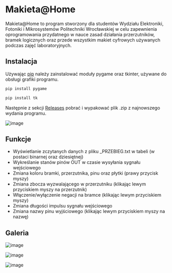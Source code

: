 # Makieta@Home

Makieta@Home to program stworzony dla studentów Wydziału Elektroniki, Fotoniki i Mikrosystemów Politechniki Wrocławskiej w celu zapewnienia oprogramowania przydatnego w nauce zasad działania przerzutników, bramek logicznych oraz przede wszystkim makiet cyfrowych używanych podczas zajęć laboratoryjnych.

## Instalacja

Używając [pip](https://pip.pypa.io/en/stable/) należy zainstalować moduły pygame oraz tkinter, używane do obsługi grafiki programu.

```bash
pip install pygame
```
```bash
pip install tk
```

Następnie z sekcji [Releases](https://github.com/DerQut/popMakieta/releases) pobrać i wypakować plik .zip z najnowszego wydania programu.

![image](https://github.com/DerQut/popMakieta/assets/47953909/68f32ea6-868b-4caf-8bb2-d2f142ca6cd4)


## Funkcje

- Wyświetlanie zczytanych danych z pliku _PRZEBIEG.txt w tabeli (w postaci binarnej oraz dziesiętnej)
- Wykreślanie stanów pinów OUT w czasie wysyłania sygnału wejściowego
- Zmiana koloru bramki, przerzutnika, pinu oraz płytki (prawy przycisk myszy)
- Zmiana zbocza wyzwalającego w przerzutniku (klikając lewym przyciskiem myszy na przerzutnik)
- Włączenie/wyłączenie negacji na bramce (klikając lewym przyciskiem myszy)
- Zmiana długości impulsu sygnału wejściowego
- Zmiana nazwy pinu wyjściowego (klikając lewym przyciskiem myszy na nazwę)

## Galeria

![image](https://github.com/DerQut/popMakieta/assets/47953909/f87a0003-86a4-461e-ae3e-7aab5dfc8ecb)

![image](https://github.com/DerQut/popMakieta/assets/47953909/53cfe425-ed24-4031-b1f3-532cadbb4e63)

![image](https://github.com/DerQut/popMakieta/assets/47953909/8d568549-56b3-4afe-848f-582adff7a390)


